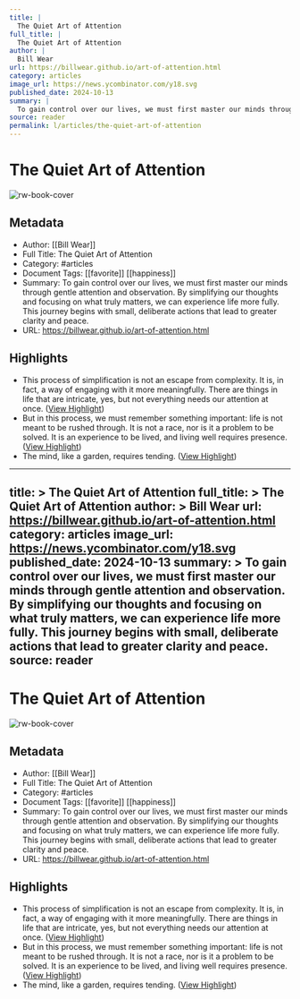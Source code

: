 ```yaml
---
title: |
  The Quiet Art of Attention
full_title: |
  The Quiet Art of Attention
author: |
  Bill Wear
url: https://billwear.github.io/art-of-attention.html
category: articles
image_url: https://news.ycombinator.com/y18.svg
published_date: 2024-10-13
summary: |
  To gain control over our lives, we must first master our minds through gentle attention and observation. By simplifying our thoughts and focusing on what truly matters, we can experience life more fully. This journey begins with small, deliberate actions that lead to greater clarity and peace.
source: reader
permalink: l/articles/the-quiet-art-of-attention
---
```

# The Quiet Art of Attention

![rw-book-cover](https://news.ycombinator.com/y18.svg)

## Metadata
- Author: [[Bill Wear]]
- Full Title: The Quiet Art of Attention
- Category: #articles
- Document Tags: [[favorite]] [[happiness]] 
- Summary: To gain control over our lives, we must first master our minds through gentle attention and observation. By simplifying our thoughts and focusing on what truly matters, we can experience life more fully. This journey begins with small, deliberate actions that lead to greater clarity and peace.
- URL: https://billwear.github.io/art-of-attention.html

## Highlights
- This process of simplification is not an escape from complexity. It is, in fact, a way of engaging with it more meaningfully. There are things in life that are intricate, yes, but not everything needs our attention at once. ([View Highlight](https://read.readwise.io/read/01jdg1f8f3yk80yrt2vtddp0z8))
- But in this process, we must remember something important: life is not meant to be rushed through. It is not a race, nor is it a problem to be solved. It is an experience to be lived, and living well requires presence. ([View Highlight](https://read.readwise.io/read/01jdg1gqhse0jq80jksedhbjtw))
- The mind, like a garden, requires tending. ([View Highlight](https://read.readwise.io/read/01jdg1j15yzt0x4mvcfsmj6597))


---
title: >
  The Quiet Art of Attention
full_title: >
  The Quiet Art of Attention
author: >
  Bill Wear
url: https://billwear.github.io/art-of-attention.html
category: articles
image_url: https://news.ycombinator.com/y18.svg
published_date: 2024-10-13
summary: >
  To gain control over our lives, we must first master our minds through gentle attention and observation. By simplifying our thoughts and focusing on what truly matters, we can experience life more fully. This journey begins with small, deliberate actions that lead to greater clarity and peace.
source: reader
---
# The Quiet Art of Attention

![rw-book-cover](https://news.ycombinator.com/y18.svg)

## Metadata
- Author: [[Bill Wear]]
- Full Title: The Quiet Art of Attention
- Category: #articles
- Document Tags: [[favorite]] [[happiness]] 
- Summary: To gain control over our lives, we must first master our minds through gentle attention and observation. By simplifying our thoughts and focusing on what truly matters, we can experience life more fully. This journey begins with small, deliberate actions that lead to greater clarity and peace.
- URL: https://billwear.github.io/art-of-attention.html

## Highlights
- This process of simplification is not an escape from complexity. It is, in fact, a way of engaging with it more meaningfully. There are things in life that are intricate, yes, but not everything needs our attention at once. ([View Highlight](https://read.readwise.io/read/01jdg1f8f3yk80yrt2vtddp0z8))
- But in this process, we must remember something important: life is not meant to be rushed through. It is not a race, nor is it a problem to be solved. It is an experience to be lived, and living well requires presence. ([View Highlight](https://read.readwise.io/read/01jdg1gqhse0jq80jksedhbjtw))
- The mind, like a garden, requires tending. ([View Highlight](https://read.readwise.io/read/01jdg1j15yzt0x4mvcfsmj6597))


